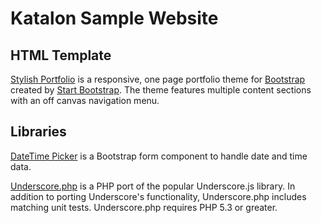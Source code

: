 # Katalon Sample Website

## HTML Template

[Stylish Portfolio](http://startbootstrap.com/template-overviews/stylish-portfolio/) is a responsive, one page portfolio theme for [Bootstrap](http://getbootstrap.com/) created by [Start Bootstrap](http://startbootstrap.com/). The theme features multiple content sections with an off canvas navigation menu.

## Libraries

[DateTime Picker](http://www.malot.fr/bootstrap-datetimepicker/index.php) is a Bootstrap form component to handle date and time data.

[Underscore.php](http://brianhaveri.github.io/Underscore.php/)  is a PHP port of the popular Underscore.js library. In addition to porting Underscore's functionality, Underscore.php includes matching unit tests. Underscore.php requires PHP 5.3 or greater.
